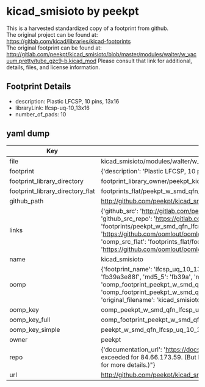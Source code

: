 # kicad_smisioto by peekpt  
This is a harvested standardized copy of a footprint from github.  
The original project can be found at:  
https://gitlab.com/kicad/libraries/kicad-footprints  
The original footprint can be found at:
http://gitlab.com/peekpt/kicad_smisioto/blob/master/modules/walter/w_vacuum.pretty/tube_gzc9-b.kicad_mod
Please consult that link for additional, details, files, and license information.  
## Footprint Details
* description: Plastic LFCSP, 10 pins, 13x16  
* libraryLink: lfcsp-uq-10_13x16  
* number_of_pads: 10  
## yaml dump  
| Key | Value |  
| --- | --- |  
| file | kicad_smisioto/modules/walter/w_smd_qfn.pretty/lfcsp-uq-10_13x16.kicad_mod |  
| footprint | {'description': 'Plastic LFCSP, 10 pins, 13x16', 'libraryLink': 'lfcsp-uq-10_13x16', 'number_of_pads': 10} |  
| footprint_library_directory | footprint_library_owner/peekpt_kicad_smisioto |  
| footprint_library_directory_flat | footprints_flat/peekpt_w_smd_qfn_lfcsp_uq_10_13x16/working |  
| github_path | http://github.com/peekpt/kicad_smisioto/blob/master/modules/walter/w_smd_qfn.pretty/lfcsp-uq-10_13x16.kicad_mod |  
| links | {'github_src': 'http://gitlab.com/peekpt/kicad_smisioto/blob/master/modules/walter/w_vacuum.pretty/tube_gzc9-b.kicad_mod', 'github_src_repo': 'https://gitlab.com/kicad/libraries/kicad-footprints', 'oomp_bot': 'footprints/peekpt_w_smd_qfn_lfcsp_uq_10_13x16/working', 'oomp_bot_github': 'https://github.com/oomlout/oomlout_oomp_footprint_bot/tree/main/footprints/peekpt_w_smd_qfn_lfcsp_uq_10_13x16/working', 'oomp_src_flat': 'footprints_flat/footprints_flat/peekpt_w_smd_qfn_lfcsp_uq_10_13x16/working', 'oomp_src_flat_github': 'https://github.com/oomlout/oomlout_oomp_footprint_src/tree/main/footprints_flat/peekpt_w_smd_qfn_lfcsp_uq_10_13x16/working'} |  
| name | kicad_smisioto |  
| oomp | {'footprint_name': 'lfcsp_uq_10_13x16', 'library_name': 'w_smd_qfn', 'md5': 'fb39a3e88f2d68d7a9d90c1fa243e3ad', 'md5_10': 'fb39a3e88f', 'md5_5': 'fb39a', 'md5_6': 'fb39a3', 'oomp_key': 'oomp_peekpt_w_smd_qfn_lfcsp_uq_10_13x16', 'oomp_key_extra': 'oomp_footprint_peekpt_w_smd_qfn_lfcsp_uq_10_13x16', 'oomp_key_full': 'oomp_footprint_peekpt_w_smd_qfn_lfcsp_uq_10_13x16_fb39a3', 'oomp_key_simple': 'peekpt_w_smd_qfn_lfcsp_uq_10_13x16', 'original_filename': 'kicad_smisioto/modules/walter/w_smd_qfn.pretty/lfcsp-uq-10_13x16.kicad_mod', 'owner_name': 'peekpt'} |  
| oomp_key | oomp_peekpt_w_smd_qfn_lfcsp_uq_10_13x16 |  
| oomp_key_full | oomp_footprint_peekpt_w_smd_qfn_lfcsp_uq_10_13x16 |  
| oomp_key_simple | peekpt_w_smd_qfn_lfcsp_uq_10_13x16 |  
| owner | peekpt |  
| repo | {'documentation_url': 'https://docs.github.com/rest/overview/resources-in-the-rest-api#rate-limiting', 'message': "API rate limit exceeded for 84.66.173.59. (But here's the good news: Authenticated requests get a higher rate limit. Check out the documentation for more details.)"} |  
| url | http://github.com/peekpt/kicad_smisioto |  

